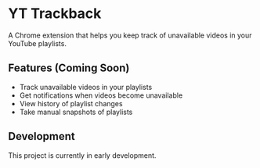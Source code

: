 # YT Trackback

A Chrome extension that helps you keep track of unavailable videos in your YouTube playlists.

## Features (Coming Soon)

- Track unavailable videos in your playlists
- Get notifications when videos become unavailable
- View history of playlist changes
- Take manual snapshots of playlists

## Development

This project is currently in early development.
